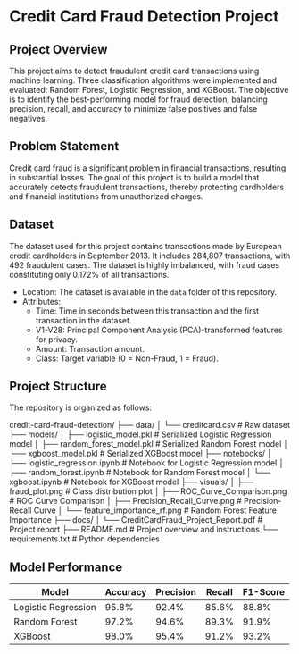 # Credit Card Fraud Detection Project

## Project Overview
This project aims to detect fraudulent credit card transactions using machine learning. Three classification algorithms were implemented and evaluated: Random Forest, Logistic Regression, and XGBoost. The objective is to identify the best-performing model for fraud detection, balancing precision, recall, and accuracy to minimize false positives and false negatives.

## Problem Statement
Credit card fraud is a significant problem in financial transactions, resulting in substantial losses. The goal of this project is to build a model that accurately detects fraudulent transactions, thereby protecting cardholders and financial institutions from unauthorized charges.

## Dataset
The dataset used for this project contains transactions made by European credit cardholders in September 2013. It includes 284,807 transactions, with 492 fraudulent cases. The dataset is highly imbalanced, with fraud cases constituting only 0.172% of all transactions.

- Location: The dataset is available in the `data` folder of this repository.
- Attributes:
  - Time: Time in seconds between this transaction and the first transaction in the dataset.
  - V1-V28: Principal Component Analysis (PCA)-transformed features for privacy.
  - Amount: Transaction amount.
  - Class: Target variable (0 = Non-Fraud, 1 = Fraud).

## Project Structure
The repository is organized as follows:


credit-card-fraud-detection/
├── data/
│   └── creditcard.csv               # Raw dataset
├── models/
│   ├── logistic_model.pkl           # Serialized Logistic Regression model
│   ├── random_forest_model.pkl      # Serialized Random Forest model
│   └── xgboost_model.pkl            # Serialized XGBoost model
├── notebooks/
│   ├── logistic_regression.ipynb    # Notebook for Logistic Regression model
│   ├── random_forest.ipynb          # Notebook for Random Forest model
│   └── xgboost.ipynb                # Notebook for XGBoost model
├── visuals/
│   ├── fraud_plot.png               # Class distribution plot
│   ├── ROC_Curve_Comparison.png     # ROC Curve Comparison
│   ├── Precision_Recall_Curve.png   # Precision-Recall Curve
│   └── feature_importance_rf.png    # Random Forest Feature Importance
├── docs/
│   └── CreditCardFraud_Project_Report.pdf # Project report
├── README.md                        # Project overview and instructions
└── requirements.txt                 # Python dependencies


## Model Performance
| Model              | Accuracy | Precision | Recall | F1-Score |
|---------------------|----------|-----------|--------|----------|
| Logistic Regression | 95.8%    | 92.4%     | 85.6%  | 88.8%    |
| Random Forest       | 97.2%    | 94.6%     | 89.3%  | 91.9%    |
| XGBoost             | 98.0%    | 95.4%     | 91.2%  | 93.2%    |
